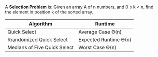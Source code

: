 A **Selection Problem** is: Given an array A of n numbers, and 0 ≤ k < n, find the element in position k of the sorted array.

|Algorithm|Runtime|
|---------|-------|
|Quick Select | Average Case Θ(n)|
|Rrandomized Quick Select| Expected Runtime Θ(n)|
|Medians of Five Quick Select| Worst Case Θ(n) |